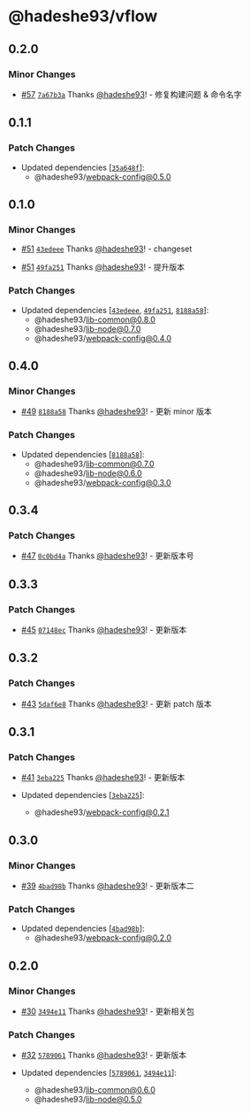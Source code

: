 # @hadeshe93/vflow

## 0.2.0

### Minor Changes

- [#57](https://github.com/hadeshe93/hh-lib/pull/57) [`7a67b3a`](https://github.com/hadeshe93/hh-lib/commit/7a67b3a8b43cba1ccb37b99af285b847bd0d2493) Thanks [@hadeshe93](https://github.com/hadeshe93)! - 修复构建问题 & 命令名字

## 0.1.1

### Patch Changes

- Updated dependencies [[`35a648f`](https://github.com/hadeshe93/hh-lib/commit/35a648f25f04e3cdb3237f14ff2a1375e9b32031)]:
  - @hadeshe93/webpack-config@0.5.0

## 0.1.0

### Minor Changes

- [#51](https://github.com/hadeshe93/hh-lib/pull/51) [`43edeee`](https://github.com/hadeshe93/hh-lib/commit/43edeee8f0d0eb3c698f9c687cfff1f421811772) Thanks [@hadeshe93](https://github.com/hadeshe93)! - changeset

* [#51](https://github.com/hadeshe93/hh-lib/pull/51) [`49fa251`](https://github.com/hadeshe93/hh-lib/commit/49fa251488767097e4c690b83caa17decab34563) Thanks [@hadeshe93](https://github.com/hadeshe93)! - 提升版本

### Patch Changes

- Updated dependencies [[`43edeee`](https://github.com/hadeshe93/hh-lib/commit/43edeee8f0d0eb3c698f9c687cfff1f421811772), [`49fa251`](https://github.com/hadeshe93/hh-lib/commit/49fa251488767097e4c690b83caa17decab34563), [`8188a58`](https://github.com/hadeshe93/hh-lib/commit/8188a5807b794d45b525813068ec15ac2259b3ac)]:
  - @hadeshe93/lib-common@0.8.0
  - @hadeshe93/lib-node@0.7.0
  - @hadeshe93/webpack-config@0.4.0

## 0.4.0

### Minor Changes

- [#49](https://github.com/hadeshe93/hh-lib/pull/49) [`8188a58`](https://github.com/hadeshe93/hh-lib/commit/8188a5807b794d45b525813068ec15ac2259b3ac) Thanks [@hadeshe93](https://github.com/hadeshe93)! - 更新 minor 版本

### Patch Changes

- Updated dependencies [[`8188a58`](https://github.com/hadeshe93/hh-lib/commit/8188a5807b794d45b525813068ec15ac2259b3ac)]:
  - @hadeshe93/lib-common@0.7.0
  - @hadeshe93/lib-node@0.6.0
  - @hadeshe93/webpack-config@0.3.0

## 0.3.4

### Patch Changes

- [#47](https://github.com/hadeshe93/hh-lib/pull/47) [`0c0bd4a`](https://github.com/hadeshe93/hh-lib/commit/0c0bd4ac31537b08407feb342529825e477c4906) Thanks [@hadeshe93](https://github.com/hadeshe93)! - 更新版本号

## 0.3.3

### Patch Changes

- [#45](https://github.com/hadeshe93/hh-lib/pull/45) [`07148ec`](https://github.com/hadeshe93/hh-lib/commit/07148eceb19a62a415d377b5cc0737c7635b44b2) Thanks [@hadeshe93](https://github.com/hadeshe93)! - 更新版本

## 0.3.2

### Patch Changes

- [#43](https://github.com/hadeshe93/hh-lib/pull/43) [`5daf6e8`](https://github.com/hadeshe93/hh-lib/commit/5daf6e83570a2fb71820b6bfd1895cb2eb720502) Thanks [@hadeshe93](https://github.com/hadeshe93)! - 更新 patch 版本

## 0.3.1

### Patch Changes

- [#41](https://github.com/hadeshe93/hh-lib/pull/41) [`3eba225`](https://github.com/hadeshe93/hh-lib/commit/3eba22542b332a3439065b840440a194c622a8db) Thanks [@hadeshe93](https://github.com/hadeshe93)! - 更新版本

- Updated dependencies [[`3eba225`](https://github.com/hadeshe93/hh-lib/commit/3eba22542b332a3439065b840440a194c622a8db)]:
  - @hadeshe93/webpack-config@0.2.1

## 0.3.0

### Minor Changes

- [#39](https://github.com/hadeshe93/hh-lib/pull/39) [`4bad98b`](https://github.com/hadeshe93/hh-lib/commit/4bad98b0e09fda12718e1c82b5083b5c2dabb9f2) Thanks [@hadeshe93](https://github.com/hadeshe93)! - 更新版本二

### Patch Changes

- Updated dependencies [[`4bad98b`](https://github.com/hadeshe93/hh-lib/commit/4bad98b0e09fda12718e1c82b5083b5c2dabb9f2)]:
  - @hadeshe93/webpack-config@0.2.0

## 0.2.0

### Minor Changes

- [#30](https://github.com/hadeshe93/hh-lib/pull/30) [`3494e11`](https://github.com/hadeshe93/hh-lib/commit/3494e11be0c60d631bdda473a1e39c8a333a718c) Thanks [@hadeshe93](https://github.com/hadeshe93)! - 更新相关包

### Patch Changes

- [#32](https://github.com/hadeshe93/hh-lib/pull/32) [`5789061`](https://github.com/hadeshe93/hh-lib/commit/578906154f978ced9db7daf1f0f5a11c829faece) Thanks [@hadeshe93](https://github.com/hadeshe93)! - 更新版本

- Updated dependencies [[`5789061`](https://github.com/hadeshe93/hh-lib/commit/578906154f978ced9db7daf1f0f5a11c829faece), [`3494e11`](https://github.com/hadeshe93/hh-lib/commit/3494e11be0c60d631bdda473a1e39c8a333a718c)]:
  - @hadeshe93/lib-common@0.6.0
  - @hadeshe93/lib-node@0.5.0
